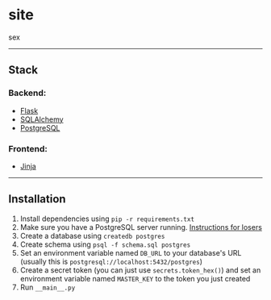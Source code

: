 # site

sex

---

## Stack

### Backend:
- [Flask](https://flask.palletsprojects.com/en/1.1.x/)
- [SQLAlchemy](https://www.sqlalchemy.org/)
- [PostgreSQL](https://www.postgresql.org/)

### Frontend:
- [Jinja](https://jinja.palletsprojects.com/en/2.11.x/)

---

## Installation

1. Install dependencies using `pip -r requirements.txt`
2. Make sure you have a PostgreSQL server running. [Instructions for losers](https://www.postgresql.org/docs/current/server-start.html)
3. Create a database using `createdb postgres`
4. Create schema using `psql -f schema.sql postgres`
5. Set an environment variable named `DB_URL` to your database's URL (usually this is `postgresql://localhost:5432/postgres`)
6. Create a secret token (you can just use `secrets.token_hex()`) and set an environment variable named `MASTER_KEY` to the token you just created
7. Run `__main__.py`
